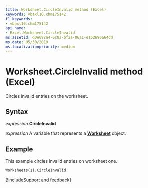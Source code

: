 ```yaml
---
title: Worksheet.CircleInvalid method (Excel)
keywords: vbaxl10.chm175142
f1_keywords:
- vbaxl10.chm175142
api_name:
- Excel.Worksheet.CircleInvalid
ms.assetid: d0e697a4-0c8a-bf2a-06a1-e162696a64dd
ms.date: 05/30/2019
ms.localizationpriority: medium
---
```



# Worksheet.CircleInvalid method (Excel)

Circles invalid entries on the worksheet.


## Syntax

_expression_.**CircleInvalid**

_expression_ A variable that represents a **[Worksheet](Excel.Worksheet.md)** object.


## Example

This example circles invalid entries on worksheet one.

```vb
Worksheets(1).CircleInvalid
```




[!include[Support and feedback](~/includes/feedback-boilerplate.md)]